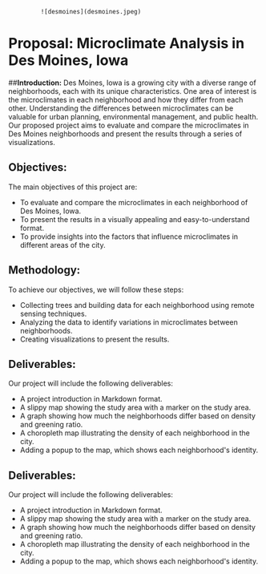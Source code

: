 

             ![desmoines](desmoines.jpeg)
# __Proposal: Microclimate Analysis in Des Moines, Iowa__

##__Introduction:__
Des Moines, Iowa is a growing city with a diverse range of neighborhoods, each with its unique characteristics. One area of interest is the microclimates in each neighborhood and how they differ from each other. Understanding the differences between microclimates can be valuable for urban planning, environmental management, and public health. Our proposed project aims to evaluate and compare the microclimates in Des Moines neighborhoods and present the results through a series of visualizations.

## __Objectives:__
The main objectives of this project are:
- To evaluate and compare the microclimates in each neighborhood of Des Moines, Iowa.
- To present the results in a visually appealing and easy-to-understand format.
- To provide insights into the factors that influence microclimates in different areas of the city.

## __Methodology:__
To achieve our objectives, we will follow these steps:

- Collecting trees and building data for each neighborhood using remote sensing techniques.
- Analyzing the data to identify variations in microclimates between neighborhoods.
- Creating visualizations to present the results.
## __Deliverables:__

Our project will include the following deliverables:
- A project introduction in Markdown format.
- A slippy map showing the study area with a marker on the study area.
- A graph showing how much the neighborhoods differ based on density and greening ratio.
- A choropleth map illustrating the density of each neighborhood in the city.
- Adding a popup to the map, which shows each neighborhood's identity.

## __Deliverables:__
Our project will include the following deliverables:
- A project introduction in Markdown format.
- A slippy map showing the study area with a marker on the study area.
- A graph showing how much the neighborhoods differ based on density and greening ratio.
- A choropleth map illustrating the density of each neighborhood in the city.
- Adding a popup to the map, which shows each neighborhood's identity.

